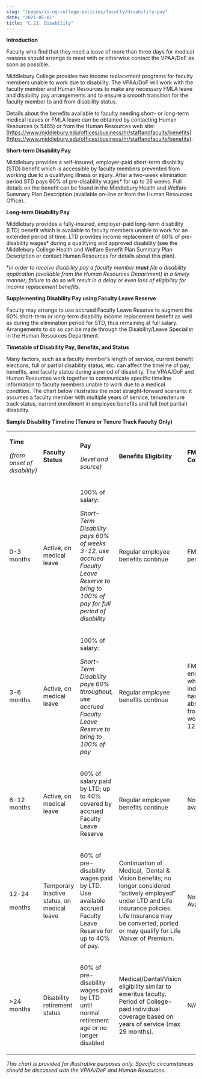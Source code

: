 ```yaml
---
slug: "/pages/ii-ug-college-policies/faculty/disability-pay"
date: "2021-05-01"
title: "C.21. Disability"
---
```


**Introduction**

Faculty who find that they need a leave of more than three days for medical reasons should arrange to meet with or otherwise contact the VPAA/DoF as soon as possible.

Middlebury College provides two income replacement programs for faculty members unable to work due to disability. The VPAA/DoF will work with the faculty member and Human Resources to make any necessary FMLA leave and disability pay arrangements and to ensure a smooth transition for the faculty member to and from disability status.

Details about the benefits available to faculty needing short- or long-term medical leaves or FMLA leave can be obtained by contacting Human Resources (x 5465) or from the Human Resources web site: [https://www.middlebury.edu/offices/business/hr/staffandfaculty/benefits](https://www.middlebury.edu/offices/business/hr/staffandfaculty/benefits).

**Short-term Disability Pay**

Middlebury provides a self-insured, employer-paid short-term disability (STD) benefit which is accessible by faculty members prevented from working due to a qualifying illness or injury. After a two-week elimination period STD pays 60% of pre-disability wages\* for up to 26 weeks. Full details on the benefit can be found in the Middlebury Health and Welfare Summary Plan Description (available on-line or from the Human Resources Office).

**Long-term Disability Pay**

Middlebury provides a fully-insured, employer-paid long-term disability (LTD) benefit which is available to faculty members unable to work for an extended period of time. LTD provides income replacement of 60% of pre-disability wages\* during a qualifying and approved disability (see the Middlebury College Health and Welfare Benefit Plan Summary Plan Description or contact Human Resources for details about this plan).

\*_In order to receive disability pay a faculty member **must** file a disability application (available from the Human Resources Department) in a timely manner; failure to do so will result in a delay or even loss of eligibility for income replacement benefits._

**Supplementing Disability Pay using Faculty Leave Reserve**

Faculty may arrange to use accrued Faculty Leave Reserve to augment the 60% short-term or long-term disability income replacement benefit as well as during the elimination period for STD, thus remaining at full salary. Arrangements to do so can be made through the Disability/Leave Specialist in the Human Resources Department.

**Timetable of Disability Pay, Benefits, and Status**

Many factors, such as a faculty member’s length of service, current benefit elections, full or partial disability status, etc. can affect the timeline of pay, benefits, and faculty status during a period of disability. The VPAA/DoF and Human Resources work together to communicate specific timeline information to faculty members unable to work due to a medical condition. The chart below illustrates the most straight-forward scenario: it assumes a faculty member with multiple years of service, tenure/tenure track status, current enrollment in employee benefits and full (not partial) disability.

**Sample Disability Timeline (Tenure or Tenure Track Faculty Only)**

<table border="0">

<tbody>

<tr>

<td>

**Time**

_(from onset of disability)_

</td>

<td>

**Faculty Status**

</td>

<td>

**Pay**

_(level and source)_

</td>

<td>

**Benefits Eligibility**

</td>

<td>

**FMLA Coverage**

</td>

</tr>

<tr>

<td>

0-3 months

</td>

<td>

Active, on medical leave

</td>

<td>

100% of salary:

_Short-Term Disability pays 60% of weeks 3-12, use accrued Faculty Leave Reserve to bring to 100% of pay for full period of disability_

</td>

<td>

Regular employee benefits continue

</td>

<td>

FMLA period

</td>

</tr>

<tr>

<td>

3-6 months

</td>

<td>

Active, on medical leave

</td>

<td>

100% of salary:

_Short-Term Disability pays 60% throughout, use accrued Faculty Leave Reserve to bring to 100% of pay_

</td>

<td>

Regular employee benefits continue

</td>

<td>

FMLA ends when individual has been absent from work for 12 weeks

</td>

</tr>

<tr>

<td>

6-12 months

</td>

<td>

Active, on medical leave

</td>

<td>

60% of salary paid by LTD; up to 40% covered by accrued Faculty Leave Reserve

</td>

<td>

Regular employee benefits continue

</td>

<td>

Not available

</td>

</tr>

<tr>

<td>

12-24

months

</td>

<td>

Temporary Inactive status, on medical leave

</td>

<td>

60% of pre-disability wages paid by LTD.  Use available accrued Faculty Leave Reserve for up to 40% of pay.

</td>

<td>

Continuation of Medical,  Dental & Vision benefits; no longer considered “actively employed” under LTD and Life insurance policies. Life Insurance may be converted, ported or may qualify for Life Waiver of Premium.

</td>

<td>

Not Available

</td>

</tr>

<tr>

<td>

\>24 months

</td>

<td>

Disability retirement status

</td>

<td>

60% of pre-disability wages paid by LTD until normal retirement age or no longer disabled

</td>

<td>

Medical/Dental/Vision eligibility similar to emeritus faculty. Period of College-paid individual coverage based on years of service (max 29 months).

</td>

<td>

N/A

</td>

</tr>

</tbody>

</table>

_This chart is provided for illustrative purposes only. Specific circumstances should be discussed with the VPAA/DoF and Human Resources._
